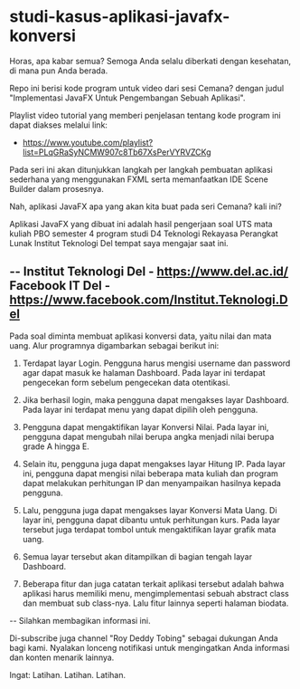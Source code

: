 # studi-kasus-aplikasi-javafx-konversi

Horas, apa kabar semua?
Semoga Anda selalu diberkati dengan kesehatan, di mana pun Anda berada.

Repo ini berisi kode program untuk video dari sesi Cemana? dengan judul "Implementasi JavaFX Untuk Pengembangan Sebuah Aplikasi".

Playlist video tutorial yang memberi penjelasan tentang kode program ini dapat diakses melalui link:
- https://www.youtube.com/playlist?list=PLqGRaSyNCMW907c8Tb67XsPerVYRVZCKg

Pada seri ini akan ditunjukkan langkah per langkah pembuatan aplikasi sederhana yang menggunakan FXML serta memanfaatkan IDE Scene Builder dalam prosesnya.

Nah, aplikasi JavaFX apa yang akan kita buat pada seri Cemana? kali ini?

Aplikasi JavaFX yang dibuat ini adalah hasil pengerjaan soal UTS mata kuliah PBO semester 4 program studi D4 Teknologi Rekayasa Perangkat Lunak Institut Teknologi Del tempat saya mengajar saat ini.

--
Institut Teknologi Del - https://www.del.ac.id/
Facebook IT Del - https://www.facebook.com/Institut.Teknologi.Del
--

Pada soal diminta membuat aplikasi konversi data, yaitu nilai dan mata uang. Alur programnya digambarkan sebagai berikut ini:
1. Terdapat layar Login. Pengguna harus mengisi username dan password agar dapat masuk ke halaman Dashboard. Pada layar ini terdapat pengecekan form sebelum pengecekan data otentikasi.

2. Jika berhasil login, maka pengguna dapat mengakses layar Dashboard. Pada layar ini terdapat menu yang dapat dipilih oleh pengguna. 

3. Pengguna dapat mengaktifikan layar Konversi Nilai. Pada layar ini, pengguna dapat mengubah nilai berupa angka menjadi nilai berupa grade A hingga E.

4. Selain itu, pengguna juga dapat mengakses layar Hitung IP. Pada layar ini, pengguna dapat mengisi nilai beberapa mata kuliah dan program dapat melakukan perhitungan IP dan menyampaikan hasilnya kepada pengguna.

5. Lalu, pengguna juga dapat mengakses layar Konversi Mata Uang. Di layar ini, pengguna dapat dibantu untuk perhitungan kurs. Pada layar tersebut juga terdapat tombol untuk mengaktifikan layar grafik mata uang. 

6. Semua layar tersebut akan ditampilkan di bagian tengah layar Dashboard.

7. Beberapa fitur dan juga catatan terkait aplikasi tersebut adalah bahwa aplikasi harus memiliki menu, mengimplementasi sebuah abstract class dan membuat sub class-nya. Lalu fitur lainnya seperti halaman biodata.

--
Silahkan membagikan informasi ini. 

Di-subscribe juga channel "Roy Deddy Tobing" sebagai dukungan Anda bagi kami. Nyalakan lonceng notifikasi untuk mengingatkan Anda informasi dan konten menarik lainnya.

Ingat:
Latihan. Latihan. Latihan.
